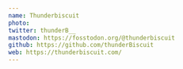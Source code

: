 ```yaml
---
name: Thunderbiscuit
photo:
twitter: thunderB__
mastodon: https://fosstodon.org/@thunderbiscuit
github: https://github.com/thunderBiscuit
web: https://thunderbiscuit.com/
---
```

